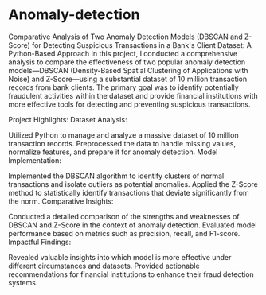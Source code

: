 # Anomaly-detection
Comparative Analysis of Two Anomaly Detection Models (DBSCAN and Z-Score) for Detecting Suspicious Transactions in a Bank's Client Dataset: A Python-Based Approach
In this project, I conducted a comprehensive analysis to compare the effectiveness of two popular anomaly detection models—DBSCAN (Density-Based Spatial Clustering of Applications with Noise) and Z-Score—using a substantial dataset of 10 million transaction records from bank clients. The primary goal was to identify potentially fraudulent activities within the dataset and provide financial institutions with more effective tools for detecting and preventing suspicious transactions.

Project Highlights:
Dataset Analysis:

Utilized Python to manage and analyze a massive dataset of 10 million transaction records.
Preprocessed the data to handle missing values, normalize features, and prepare it for anomaly detection.
Model Implementation:

Implemented the DBSCAN algorithm to identify clusters of normal transactions and isolate outliers as potential anomalies.
Applied the Z-Score method to statistically identify transactions that deviate significantly from the norm.
Comparative Insights:

Conducted a detailed comparison of the strengths and weaknesses of DBSCAN and Z-Score in the context of anomaly detection.
Evaluated model performance based on metrics such as precision, recall, and F1-score.
Impactful Findings:

Revealed valuable insights into which model is more effective under different circumstances and datasets.
Provided actionable recommendations for financial institutions to enhance their fraud detection systems.
